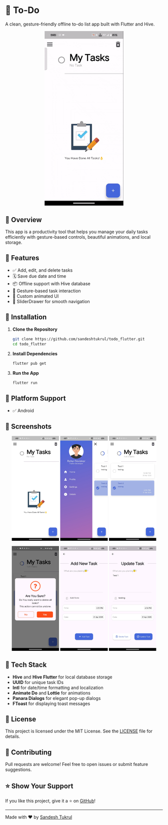 # 📝 To-Do

A clean, gesture-friendly offline to-do list app built with Flutter and Hive.

<p align="center">
  <img src="assets/demo/todo_demo.gif" alt="To-Do App Demo" width="50%">
</p>

## 🚀 Overview
This app is a productivity tool that helps you manage your daily tasks efficiently with gesture-based controls, beautiful animations, and local storage.

## 🌟 Features
- ✅ Add, edit, and delete tasks
- 🗓️ Save due date and time
- 📦 Offline support with Hive database
- 📱 Gesture-based task interaction
- 🎨 Custom animated UI
- 🧭 SliderDrawer for smooth navigation

## 📲 Installation
1. **Clone the Repository**
   ```bash
   git clone https://github.com/sandeshtukrul/todo_flutter.git
   cd todo_flutter
   ```
2. **Install Dependencies**
   ```bash
   flutter pub get
   ```
3. **Run the App**
   ```bash
   flutter run
   ```

## 📱 Platform Support
- ✅ Android

## 📸 Screenshots
<p align="center">
  <img src="assets/demo/Home_Empty.jpg" alt="Home Empty" width="30%"> 
  <img src="assets/demo/Home_Drawer.jpg" alt="Home Drawer" width="30%"> 
  <img src="assets/demo/Home_Tasks.jpg" alt="Home Tasks" width="30%">
</p>
<p align="center">
  <img src="assets/demo/Home_Delete_Warning.jpg" alt="Home Delete Warning" width="30%">  
  <img src="assets/demo/Add_Task.jpg" alt="Add Task" width="30%">  
  <img src="assets/demo/Update_Task.jpg" alt="Update Task" width="30%">
</p>

## 🔧 Tech Stack
- **Hive** and **Hive Flutter** for local database storage
- **UUID** for unique task IDs
- **Intl** for date/time formatting and localization
- **Animate Do** and **Lottie** for animations
- **Panara Dialogs** for elegant pop-up dialogs
- **FToast** for displaying toast messages

## 📄 License
This project is licensed under the MIT License. See the [LICENSE](LICENSE) file for details.

## 🤝 Contributing
Pull requests are welcome! Feel free to open issues or submit feature suggestions.

## ⭐ Show Your Support
If you like this project, give it a ⭐ on [GitHub](https://github.com/sandeshtukrul/todo_flutter)!

---
Made with ❤️ by [Sandesh Tukrul](https://github.com/sandeshtukrul)

